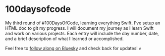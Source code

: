 # 100daysofcode
My third round of #100DaysOfCode, learning everything Swift. I've setup an HTML doc to git my progress. I will document my journey as I learn Swift and work on various projects. Each entry will include the day number, date, and a brief description of what I learned or accomplished.

Feel free to <a href="https://bsky.app/profile/jkroon.bsky.social">follow along on Bluesky</a> and check back for updates! ✊
